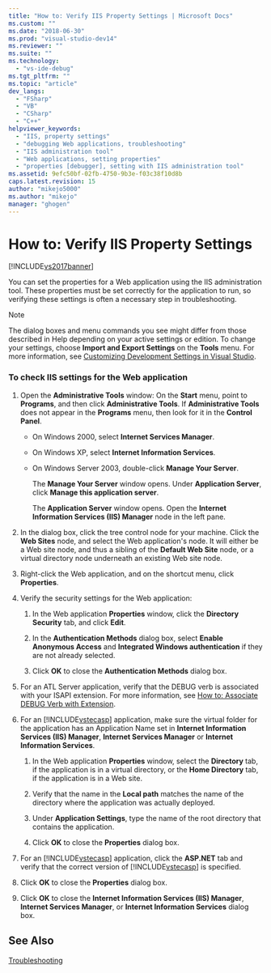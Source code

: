 ```yaml
---
title: "How to: Verify IIS Property Settings | Microsoft Docs"
ms.custom: ""
ms.date: "2018-06-30"
ms.prod: "visual-studio-dev14"
ms.reviewer: ""
ms.suite: ""
ms.technology: 
  - "vs-ide-debug"
ms.tgt_pltfrm: ""
ms.topic: "article"
dev_langs: 
  - "FSharp"
  - "VB"
  - "CSharp"
  - "C++"
helpviewer_keywords: 
  - "IIS, property settings"
  - "debugging Web applications, troubleshooting"
  - "IIS administration tool"
  - "Web applications, setting properties"
  - "properties [debugger], setting with IIS administration tool"
ms.assetid: 9efc50bf-02fb-4750-9b3e-f03c38f10d8b
caps.latest.revision: 15
author: "mikejo5000"
ms.author: "mikejo"
manager: "ghogen"
---
```

# How to: Verify IIS Property Settings
[!INCLUDE[vs2017banner](../includes/vs2017banner.md)]

  
You can set the properties for a Web application using the IIS administration tool. These properties must be set correctly for the application to run, so verifying these settings is often a necessary step in troubleshooting.  
  
> [!NOTE]
>  The dialog boxes and menu commands you see might differ from those described in Help depending on your active settings or edition. To change your settings, choose **Import and Export Settings** on the **Tools** menu. For more information, see [Customizing Development Settings in Visual Studio](http://msdn.microsoft.com/en-us/22c4debb-4e31-47a8-8f19-16f328d7dcd3).  
  
### To check IIS settings for the Web application  
  
1.  Open the **Administrative Tools** window: On the **Start** menu, point to **Programs**, and then click **Administrative Tools**. If **Administrative Tools** does not appear in the **Programs** menu, then look for it in the **Control Panel**.  
  
    -   On Windows 2000, select **Internet Services Manager**.  
  
    -   On Windows XP, select **Internet Information Services**.  
  
    -   On Windows Server 2003, double-click **Manage Your Server**.  
  
         The **Manage Your Server** window opens. Under **Application Server**, click **Manage this application server**.  
  
         The **Application Server** window opens. Open the **Internet Information Services (IIS) Manager** node in the left pane.  
  
2.  In the dialog box, click the tree control node for your machine. Click the **Web Sites** node, and select the Web application's node. It will either be a Web site node, and thus a sibling of the **Default Web Site** node, or a virtual directory node underneath an existing Web site node.  
  
3.  Right-click the Web application, and on the shortcut menu, click **Properties**.  
  
4.  Verify the security settings for the Web application:  
  
    1.  In the Web application **Properties** window, click the **Directory Security** tab, and click **Edit**.  
  
    2.  In the **Authentication Methods** dialog box, select **Enable Anonymous Access** and **Integrated Windows authentication** if they are not already selected.  
  
    3.  Click **OK** to close the **Authentication Methods** dialog box.  
  
5.  For an ATL Server application, verify that the DEBUG verb is associated with your ISAPI extension. For more information, see [How to: Associate DEBUG Verb with Extension](http://msdn.microsoft.com/en-us/50d261d3-4bd4-41c0-b44e-3591086f121e).  
  
6.  For an [!INCLUDE[vstecasp](../includes/vstecasp-md.md)] application, make sure the virtual folder for the application has an Application Name set in **Internet Information Services (IIS) Manager**, **Internet Services Manager** or **Internet Information Services**.  
  
    1.  In the Web application **Properties** window, select the **Directory** tab, if the application is in a virtual directory, or the **Home Directory** tab, if the application is in a Web site.  
  
    2.  Verify that the name in the **Local path** matches the name of the directory where the application was actually deployed.  
  
    3.  Under **Application Settings**, type the name of the root directory that contains the application.  
  
    4.  Click **OK** to close the **Properties** dialog box.  
  
7.  For an [!INCLUDE[vstecasp](../includes/vstecasp-md.md)] application, click the **ASP.NET** tab and verify that the correct version of [!INCLUDE[vstecasp](../includes/vstecasp-md.md)] is specified.  
  
8.  Click **OK** to close the **Properties** dialog box.  
  
9. Click **OK** to close the **Internet Information Services (IIS) Manager**, **Internet Services Manager**, or **Internet Information Services** dialog box.  
  
## See Also  
 [Troubleshooting](../debugger/debugging-web-applications-troubleshooting.md)



